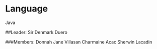 # Language
Java

##Leader:
Sir Denmark Duero

###Members:
Donnah Jane Villasan
Charmaine Acac
Sherwin Lacadin
